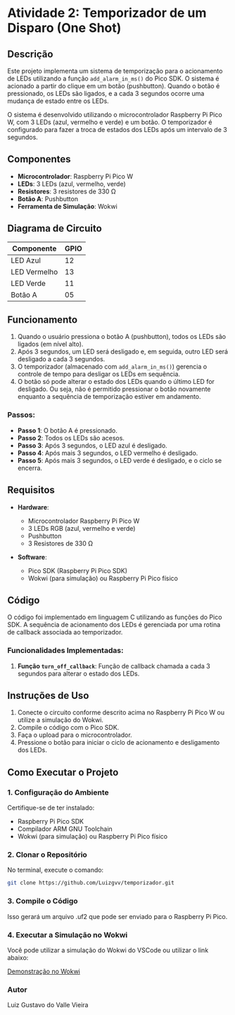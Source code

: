 # Atividade 2: Temporizador de um Disparo (One Shot)

## Descrição

Este projeto implementa um sistema de temporização para o acionamento de LEDs utilizando a função `add_alarm_in_ms()` do Pico SDK. O sistema é acionado a partir do clique em um botão (pushbutton). Quando o botão é pressionado, os LEDs são ligados, e a cada 3 segundos ocorre uma mudança de estado entre os LEDs.

O sistema é desenvolvido utilizando o microcontrolador Raspberry Pi Pico W, com 3 LEDs (azul, vermelho e verde) e um botão. O temporizador é configurado para fazer a troca de estados dos LEDs após um intervalo de 3 segundos.

## Componentes

- **Microcontrolador**: Raspberry Pi Pico W
- **LEDs**: 3 LEDs (azul, vermelho, verde)
- **Resistores**: 3 resistores de 330 Ω
- **Botão A**: Pushbutton
- **Ferramenta de Simulação**: Wokwi

## Diagrama de Circuito

| Componente     | GPIO  |
|----------------|-------|
| LED Azul       | 12    |
| LED Vermelho   | 13    |
| LED Verde      | 11    |
| Botão A        | 05    |

## Funcionamento

1. Quando o usuário pressiona o botão A (pushbutton), todos os LEDs são ligados (em nível alto).
2. Após 3 segundos, um LED será desligado e, em seguida, outro LED será desligado a cada 3 segundos.
3. O temporizador (almacenado com `add_alarm_in_ms()`) gerencia o controle de tempo para desligar os LEDs em sequência.
4. O botão só pode alterar o estado dos LEDs quando o último LED for desligado. Ou seja, não é permitido pressionar o botão novamente enquanto a sequência de temporização estiver em andamento.

### Passos:

- **Passo 1**: O botão A é pressionado.
- **Passo 2**: Todos os LEDs são acesos.
- **Passo 3**: Após 3 segundos, o LED azul é desligado.
- **Passo 4**: Após mais 3 segundos, o LED vermelho é desligado.
- **Passo 5**: Após mais 3 segundos, o LED verde é desligado, e o ciclo se encerra.

## Requisitos

- **Hardware**:
  - Microcontrolador Raspberry Pi Pico W
  - 3 LEDs RGB (azul, vermelho e verde)
  - Pushbutton
  - 3 Resistores de 330 Ω
  
- **Software**:
  - Pico SDK (Raspberry Pi Pico SDK)
  - Wokwi (para simulação) ou Raspberry Pi Pico físico

## Código

O código foi implementado em linguagem C utilizando as funções do Pico SDK. A sequência de acionamento dos LEDs é gerenciada por uma rotina de callback associada ao temporizador.

### Funcionalidades Implementadas:
1. **Função `turn_off_callback`**: Função de callback chamada a cada 3 segundos para alterar o estado dos LEDs.

## Instruções de Uso

1. Conecte o circuito conforme descrito acima no Raspberry Pi Pico W ou utilize a simulação do Wokwi.
2. Compile o código com o Pico SDK.
3. Faça o upload para o microcontrolador.
4. Pressione o botão para iniciar o ciclo de acionamento e desligamento dos LEDs.

## Como Executar o Projeto

### 1. Configuração do Ambiente

Certifique-se de ter instalado:

- Raspberry Pi Pico SDK
- Compilador ARM GNU Toolchain
- Wokwi (para simulação) ou Raspberry Pi Pico físico

### 2. Clonar o Repositório

No terminal, execute o comando:

```bash
git clone https://github.com/Luizgvv/temporizador.git
```
### 3. Compile o Código

Isso gerará um arquivo .uf2 que pode ser enviado para o Raspberry Pi Pico.

### 4. Executar a Simulação no Wokwi

Você pode utilizar a simulação do Wokwi do VSCode ou utilizar o link abaixo:

[Demonstração no Wokwi](https://wokwi.com/projects/421826187773240321)

### Autor
Luiz Gustavo do Valle Vieira
